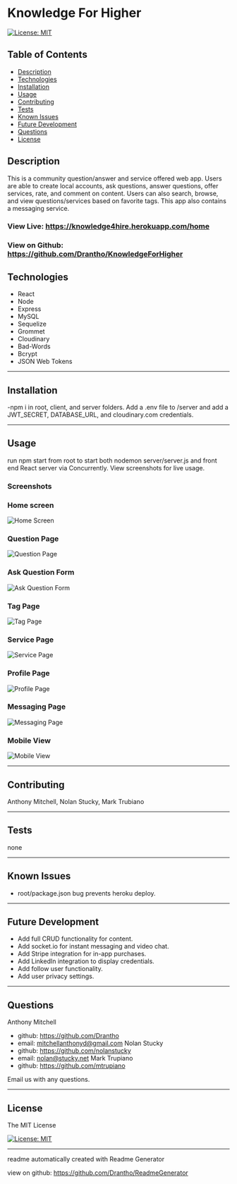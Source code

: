 # Knowledge For Higher 

  [![License: MIT](https://img.shields.io/badge/License-MIT-yellow.svg)](https://opensource.org/licenses/MIT)

  ## Table of Contents
  - [Description](#description)
  - [Technologies](#technologies)
  - [Installation](#installation)
  - [Usage](#usage)
  - [Contributing](#contributing)
  - [Tests](#tests)
  - [Known Issues](#known-issues)
  - [Future Development](#future-development)
  - [Questions](#questions)
  - [License](#license)
  ## Description

  This is a community question/answer and service offered web app. Users are able to create local accounts, ask questions, answer questions, offer services, rate, and comment on content. Users can also search, browse, and view questions/services based on favorite tags. This app also contains a messaging service.

  ### View Live: https://knowledge4hire.herokuapp.com/home
  ### View on Github: https://github.com/Drantho/KnowledgeForHigher

  ## Technologies
  - React
  - Node
  - Express
  - MySQL
  - Sequelize
  - Grommet
  - Cloudinary
  - Bad-Words
  - Bcrypt
  - JSON Web Tokens


  -------------------------------------------------------------------------------

  ## Installation 

  

  -npm i in root, client, and server folders. Add a .env file to /server and add a JWT_SECRET, DATABASE_URL, and cloudinary.com credentials.

  -------------------------------------------------------------------------------

  ## Usage 

  

  run npm start from root to start both nodemon server/server.js and front end React server via Concurrently. View screenshots for live usage.

  ### Screenshots

  ### Home screen
  ![Home Screen](https://github.com/Drantho/KnowledgeForHigher/screenshot1.png?raw=true "Home Screen")

  ### Question Page
  ![Question Page](https://github.com/Drantho/KnowledgeForHigher/screenshot2.png?raw=true "Question Page")

  ### Ask Question Form
  ![Ask Question Form](https://github.com/Drantho/KnowledgeForHigher/screenshot3.png?raw=true "Ask Question Form")

  ### Tag Page
  ![Tag Page](https://github.com/Drantho/KnowledgeForHigher/screenshot4.png?raw=true "Tag Page")

  ### Service Page
  ![Service Page](https://github.com/Drantho/KnowledgeForHigher/screenshot5.png?raw=true "Service Page")

  ### Profile Page
  ![Profile Page](https://github.com/Drantho/KnowledgeForHigher/screenshot6.png?raw=true "Profile Page")

  ### Messaging Page
  ![Messaging Page](https://github.com/Drantho/KnowledgeForHigher/screenshot7.png?raw=true "Messaging Page")

  ### Mobile View
  ![Mobile View](https://github.com/Drantho/KnowledgeForHigher/screenshot7.png?raw=true "Mobile View")

  -------------------------------------------------------------------------------

  ## Contributing 

  

  Anthony Mitchell, Nolan Stucky, Mark Trubiano

  -------------------------------------------------------------------------------

  ## Tests 

  none 

  -------------------------------------------------------------------------------

  ## Known Issues 

  - root/package.json bug prevents heroku deploy. 

  -------------------------------------------------------------------------------

  ## Future Development 

  - Add full CRUD functionality for content. 
-  Add socket.io for instant messaging and video chat. 
-  Add Stripe integration for in-app purchases. 
-  Add LinkedIn integration to display credentials. 
-  Add follow user functionality. 
-  Add user privacy settings. 

  -------------------------------------------------------------------------------

  ## Questions
  Anthony Mitchell
  - github: https://github.com/Drantho 
  - email: mitchellanthonyd@gmail.com
  Nolan Stucky
  - github: https://github.com/nolanstucky
  - email: nolan@stucky.net
  Mark Trupiano
  - github: https://github.com/mtrupiano

  Email us with any questions. 

  -------------------------------------------------------------------------------

  
  ## License 
 
The MIT License 

[![License: MIT](https://img.shields.io/badge/License-MIT-yellow.svg)](https://opensource.org/licenses/MIT) 

  
  ------------------------------------------------------------------------------

   readme automatically created with Readme Generator 

   view on github: https://github.com/Drantho/ReadmeGenerator
